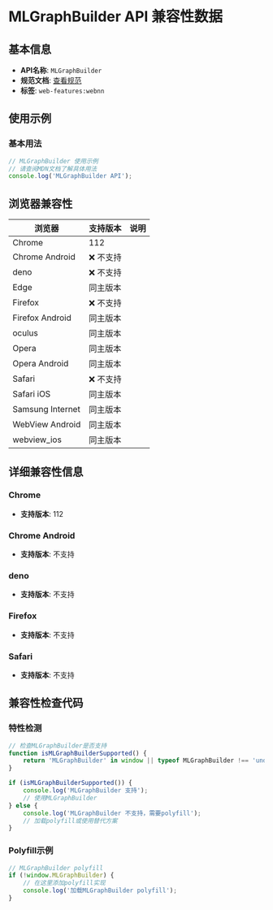 # MLGraphBuilder API 兼容性数据

## 基本信息

- **API名称**: `MLGraphBuilder`
- **规范文档**: [查看规范](https://www.w3.org/TR/webnn/#api-mlgraphbuilder)
- **标签**: `web-features:webnn`

## 使用示例

### 基本用法

```javascript
// MLGraphBuilder 使用示例
// 请查阅MDN文档了解具体用法
console.log('MLGraphBuilder API');
```

## 浏览器兼容性

| 浏览器 | 支持版本 | 说明 |
|--------|----------|------|
| Chrome | 112 |  |
| Chrome Android | ❌ 不支持 |  |
| deno | ❌ 不支持 |  |
| Edge | 同主版本 |  |
| Firefox | ❌ 不支持 |  |
| Firefox Android | 同主版本 |  |
| oculus | 同主版本 |  |
| Opera | 同主版本 |  |
| Opera Android | 同主版本 |  |
| Safari | ❌ 不支持 |  |
| Safari iOS | 同主版本 |  |
| Samsung Internet | 同主版本 |  |
| WebView Android | 同主版本 |  |
| webview_ios | 同主版本 |  |

## 详细兼容性信息

### Chrome

- **支持版本**: 112

### Chrome Android

- **支持版本**: 不支持

### deno

- **支持版本**: 不支持

### Firefox

- **支持版本**: 不支持

### Safari

- **支持版本**: 不支持

## 兼容性检查代码

### 特性检测

```javascript
// 检查MLGraphBuilder是否支持
function isMLGraphBuilderSupported() {
    return 'MLGraphBuilder' in window || typeof MLGraphBuilder !== 'undefined';
}

if (isMLGraphBuilderSupported()) {
    console.log('MLGraphBuilder 支持');
    // 使用MLGraphBuilder
} else {
    console.log('MLGraphBuilder 不支持，需要polyfill');
    // 加载polyfill或使用替代方案
}
```

### Polyfill示例

```javascript
// MLGraphBuilder polyfill
if (!window.MLGraphBuilder) {
    // 在这里添加polyfill实现
    console.log('加载MLGraphBuilder polyfill');
}
```

